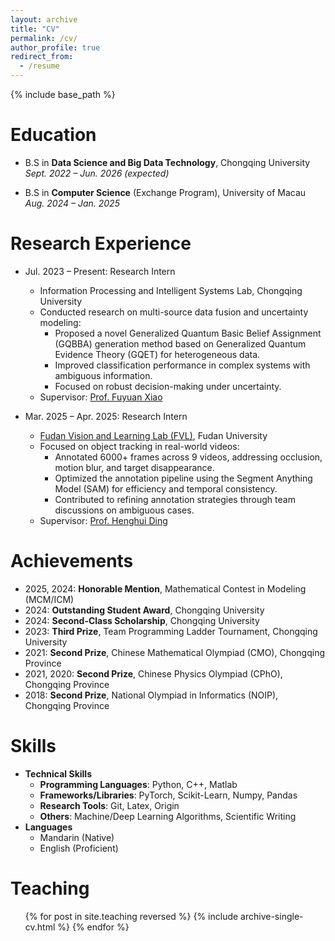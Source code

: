 ```yaml
---
layout: archive
title: "CV"
permalink: /cv/
author_profile: true
redirect_from:
  - /resume
---
```


{% include base_path %}

Education
======
* B.S in **Data Science and Big Data Technology**, Chongqing University   
  _Sept. 2022 – Jun. 2026 (expected)_

* B.S in **Computer Science** (Exchange Program), University of Macau  
  _Aug. 2024 – Jan. 2025_

Research Experience
======

* Jul. 2023 – Present: Research Intern  
  * Information Processing and Intelligent Systems Lab, Chongqing University  
  * Conducted research on multi-source data fusion and uncertainty modeling:
    - Proposed a novel Generalized Quantum Basic Belief Assignment (GQBBA) generation method based on Generalized Quantum Evidence Theory (GQET) for heterogeneous data.
    - Improved classification performance in complex systems with ambiguous information.
    - Focused on robust decision-making under uncertainty.  
  * Supervisor: [Prof. Fuyuan Xiao](https://www.cse.cqu.edu.cn/info/2095/5902.htm)


* Mar. 2025 – Apr. 2025: Research Intern  
  * [Fudan Vision and Learning Lab (FVL)](https://fvl.fudan.edu.cn/), Fudan University  
  * Focused on object tracking in real-world videos:
    - Annotated 6000+ frames across 9 videos, addressing occlusion, motion blur, and target disappearance.
    - Optimized the annotation pipeline using the Segment Anything Model (SAM) for efficiency and temporal consistency.
    - Contributed to refining annotation strategies through team discussions on ambiguous cases.  
  * Supervisor: [Prof. Henghui Ding](https://henghuiding.com/)


<!-- 
Work experience
======
* Spring 2024: Academic Pages Collaborator
  * GitHub University
  * Duties includes: Updates and improvements to template
  * Supervisor: The Users

* Fall 2015: Research Assistant
  * GitHub University
  * Duties included: Merging pull requests
  * Supervisor: Professor Hub

* Summer 2015: Research Assistant
  * GitHub University
  * Duties included: Tagging issues
  * Supervisor: Professor Git
   -->

Achievements  
======

* 2025, 2024: **Honorable Mention**, Mathematical Contest in Modeling (MCM/ICM)  
* 2024: **Outstanding Student Award**, Chongqing University  
* 2024: **Second-Class Scholarship**, Chongqing University  
* 2023: **Third Prize**, Team Programming Ladder Tournament, Chongqing University  
* 2021: **Second Prize**, Chinese Mathematical Olympiad (CMO), Chongqing Province  
* 2021, 2020: **Second Prize**, Chinese Physics Olympiad (CPhO), Chongqing Province  
* 2018: **Second Prize**, National Olympiad in Informatics (NOIP), Chongqing Province  

Skills
======

* **Technical Skills**
  * **Programming Languages**: Python, C++, Matlab
  * **Frameworks/Libraries**: PyTorch, Scikit-Learn, Numpy, Pandas
  * **Research Tools**: Git, Latex, Origin
  * **Others**: Machine/Deep Learning Algorithms, Scientific Writing
* **Languages**
  * Mandarin (Native)
  * English (Proficient)

<!-- Publications
======
  <ul>{% for post in site.publications reversed %}
    {% include archive-single-cv.html %}
  {% endfor %}</ul>
  
Talks
======
  <ul>{% for post in site.talks reversed %}
    {% include archive-single-talk-cv.html  %}
  {% endfor %}</ul> -->
  
Teaching
======
  <ul>{% for post in site.teaching reversed %}
    {% include archive-single-cv.html %}
  {% endfor %}</ul>
  
<!-- Service and leadership
======
* Currently signed in to 43 different slack teams -->
